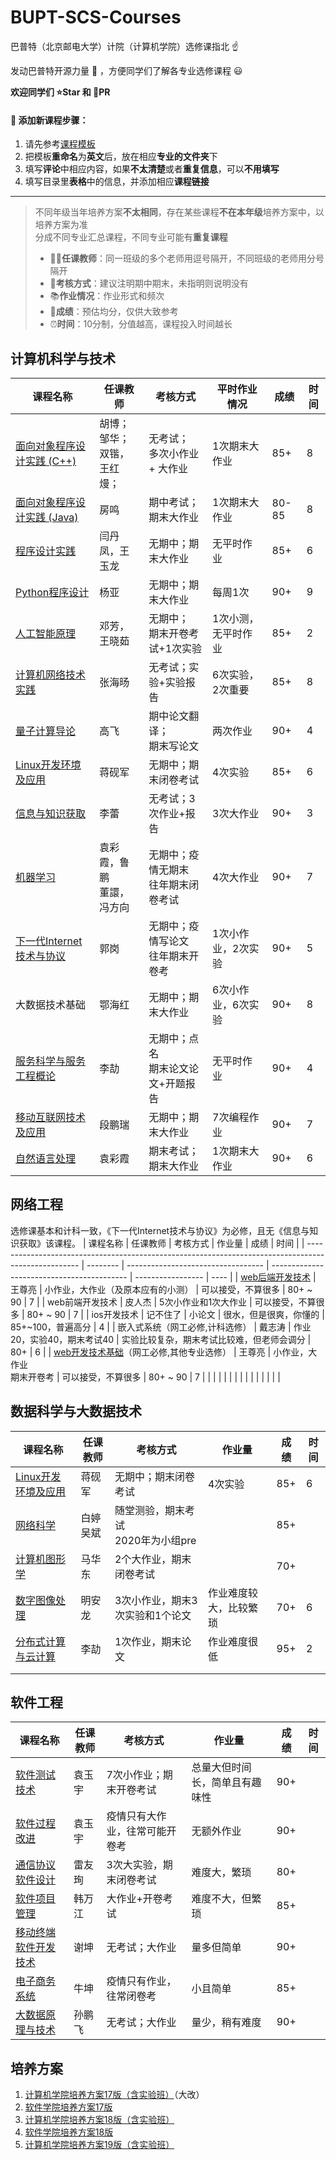 # BUPT-SCS-Courses

巴普特（北京邮电大学）计院（计算机学院）选修课指北 :point_up:

发动巴普特开源力量 :muscle: ，方便同学们了解各专业选修课程 :smiley:

**欢迎同学们 :star:Star 和 :clap:PR**

#### :balloon: 添加新课程步骤：

1. 请先参考[课程模板](./course-template.md)
2. 把模板**重命名**为**英文**后，放在相应**专业的文件夹**下
3. 填写**评论**中相应内容，如果**不太清楚**或者**重复信息**，可以**不用填写**
4. 填写目录里**表格**中的信息，并添加相应**课程链接**

----

>不同年级当年培养方案**不太相同**，存在某些课程**不在本年级**培养方案中，以培养方案为准<br>
>分成不同专业汇总课程，不同专业可能有**重复课程**
>
>* :teacher:**任课教师**：同一班级的多个老师用逗号隔开，不同班级的老师用分号隔开
>* :page_with_curl:**考核方式**：建议注明期中期末，未指明则说明没有
>* :books:**作业情况**：作业形式和频次
>* :100:**成绩**：预估均分，仅供大致参考
>* :alarm_clock:**时间**：10分制，分值越高，课程投入时间越长

## 计算机科学与技术

| 课程名称                                                                                                               | 任课教师                               | 考核方式                                 | 平时作业情况        | 成绩  | 时间 |
| ---------------------------------------------------------------------------------------------------------------------- | -------------------------------------- | ---------------------------------------- | ------------------- | ----- | ---- |
| [面向对象程序设计实践 (C++)](./Computer-Science-and-Technology/Objected-Oriented-Programming(C++).md)                  | 胡博；<br />邹华；<br />双锴，王红熳； | 无考试；<br />多次小作业 + 大作业        | 1次期末大作业       | 85+   | 8    |
| [面向对象程序设计实践 (Java)](./Computer-Science-and-Technology/Objected-Oriented-Programming(JAVA).md)                | 房鸣                                   | 期中考试；期末大作业                     | 1次期末大作业       | 80-85 | 8    |
| [程序设计实践](./Computer-Science-and-Technology/The-Practice-of-Programming.md)                                       | 闫丹凤，王玉龙                         | 无期中；期末大作业                       | 无平时作业          | 85+   | 6    |
| [Python程序设计](./Computer-Science-and-Technology/Python-Programming.md)                                              | 杨亚                                   | 无期中；期末大作业                       | 每周1次             | 90+   | 9    |
| [人工智能原理](./Computer-Science-and-Technology/Principles-of-Artificial-Intelligence.md)                             | 邓芳，王晓茹                           | 无期中；<br />期末开卷考试+1次实验       | 1次小测，无平时作业 | 85+   | 2    |
| [计算机网络技术实践](./Computer-Science-and-Technology/The-Practice-of-Computer-Network-Technology.md)                 | 张海旸                                 | 无考试；实验+实验报告                    | 6次实验，2次重要    | 85+   | 8    |
| [量子计算导论](./Computer-Science-and-Technology/Introduction-of-Quantum-Computation.md)                               | 高飞                                   | 期中论文翻译；<br />期末写论文           | 两次作业            | 90+   | 4    |
| [Linux开发环境及应用](./Computer-Science-and-Technology/Linux.md)                                                      | 蒋砚军                                 | 无期中；期末闭卷考试                     | 4次实验             | 85+   | 6    |
| [信息与知识获取](./Computer-Science-and-Technology/Information-and-Knowledge-Acquisition.md)                           | 李蕾                                   | 无考试；3次作业+报告                     | 3次大作业           | 90+   | 3    |
| [机器学习](./Computer-Science-and-Technology/Machine-Learning.md)                                                      | 袁彩霞，鲁鹏<br />董譞，冯方向         | 无期中；疫情无期末<br />往年期末闭卷考试 | 4次大作业           | 90+   | 7    |
| [下一代Internet技术与协议](./Computer-Science-and-Technology/Technologies-and-Protocols-of-NGI.md)                     | 郭岗                                   | 无期中；疫情写论文<br />往年期末开卷考   | 1次小作业，2次实验  | 90+   | 5    |
| 大数据技术基础                                                                                                         | 鄂海红                                 | 无期中；期末大作业                       | 6次小作业，6次实验  | 90+   | 8    |
| [服务科学与服务工程概论](./Computer-Science-and-Technology/Introduction-To-Service-Science-And-Service-Engineering.md) | 李劼                                   | 无期中；点名<br />期末论文论文+开题报告  | 无平时作业          | 90+   | 4    |
| [移动互联网技术及应用](./Computer-Science-and-Technology/Mobile-Internet-Technology-and-Application.md)                | 段鹏瑞                                 | 无期中；期末大作业                       | 7次编程作业         | 90+   | 7    |
| [自然语言处理](./Computer-Science-and-Technology/Natural-Language-Processing.md)                                       | 袁彩霞                                 | 期末考试；期末大作业                     | 1次期末大作业       | 90+   | 6    |

## 网络工程

选修课基本和计科一致，《下一代Internet技术与协议》为必修，且无《信息与知识获取》该课程。
| 课程名称                                                                                            | 任课教师 | 考核方式                           | 作业量                                     | 成绩              | 时间 |
| --------------------------------------------------------------------------------------------------- | -------- | ---------------------------------- | ------------------------------------------ | ----------------- | ---- |
| [web后端开发技术](./Network-Engineering/Web-back-end-development-techniques.md)                     | 王尊亮   | 小作业，大作业（及原本应有的小测） | 可以接受，不算很多                         | 80+ ~ 90          | 7    |
| web前端开发技术                                                                                     | 皮人杰   | 5次小作业和1次大作业               | 可以接受，不算很多                         | 80+ ~ 90          | 7    |
| ios开发技术                                                                                         | 记不住了 | 小论文                             | 很水，但是很爽，你懂的                     | 85+~100，普遍高分 | 4    |
| 嵌入式系统（网工必修,计科选修）                                                                     | 戴志涛   | 作业20，实验40，期末考试40         | 实验比较复杂，期末考试比较难，但老师会调分 | 80+               | 6    |
| [web开发技术基础](./Network-Engineering/Development-Techniques-for-Web.md)（网工必修,其他专业选修） | 王尊亮   | 小作业，大作业<br />期末开卷考     | 可以接受，不算很多                         | 80+ ~ 90          | 7    |
|                                                                                                     |          |                                    |                                            |                   |      |
|                                                                                                     |          |                                    |                                            |                   |      |

## 数据科学与大数据技术

| 课程名称                                                     | 任课教师  | 考核方式                                | 作业量                 | 成绩 | 时间 |
| ------------------------------------------------------------ | --------- | --------------------------------------- | ---------------------- | ---- | ---- |
| [Linux开发环境及应用](./Computer-Science-and-Technology/Linux.md) | 蒋砚军    | 无期中；期末闭卷考试                    | 4次实验                | 85+  | 6    |
| [网络科学](./Data-Science-and-Big-Data-Technology/Network-Science.md) | 白婷 吴斌 | 随堂测验，期末考试<br />2020年为小组pre |                        | 85+  |      |
| [计算机图形学](./Data-Science-and-Big-Data-Technology/CG.md) | 马华东    | 2个大作业，期末闭卷考试                 |                        | 70+  |      |
| [数字图像处理](./Data-Science-and-Big-Data-Technology/Digital-Image-Processing.md) | 明安龙    | 3次小作业，期末3次实验和1个论文         | 作业难度较大，比较繁琐 | 70+  | 6    |
| [分布式计算与云计算](Data-Science-and-Big-Data-Technology/Distributed-and-cloud-computing.md) | 李劼      | 1次作业，期末论文                       | 作业难度很低           | 95+  | 2    |
|                                                              |           |                                         |                        |      |      |
|                                                              |           |                                         |                        |      |      |

## 软件工程

| 课程名称                                                                                 | 任课教师 | 考核方式                       | 作业量                         | 成绩 | 时间 |
| ---------------------------------------------------------------------------------------- | -------- | ------------------------------ | ------------------------------ | ---- | ---- |
| [软件测试技术](./Software-Engineering/Software-Testing-Techniques.md)                    | 袁玉宇   | 7次小作业；期末开卷考试        | 总量大但时间长，简单且有趣味性 | 90+  |      |
| [软件过程改进](./Software-Engineering/Software-Process-Improvement.md)                   | 袁玉宇   | 疫情只有大作业，往常可能开卷考 | 无额外作业                     | 90+  |      |
| [通信协议软件设计](./Software-Engineering/Software-Design-of-Communitation-Protocol.md)  | 雷友珣   | 3次大实验，期末闭卷考试        | 难度大，繁琐                   | 80+  |      |
| [软件项目管理](./Software-Engineering/Software-Project-Management.md)                    | 韩万江   | 大作业+开卷考试                | 难度不大，但繁琐               | 85+  |      |
| [移动终端软件开发技术](./Software-Engineering/Mobile-Software-Development-Techniques.md) | 谢坤     | 无考试；大作业                 | 量多但简单                     | 90+  |      |
| [电子商务系统](./Software-Engineering/E-Commerce-System.md)                              | 牛坤     | 疫情只有作业，往常闭卷考       | 小且简单                       | 85+  |      |
| [大数据原理与技术](./Software-Engineering/Bigdata-Principle-and-Techniques.md)           | 孙鹏飞   | 无考试；大作业                 | 量少，稍有难度                 | 90+  |      |

## 培养方案

1. [计算机学院培养方案17版（含实验班）](./Cultivation/17-SCS.pdf)（大改）
2. [软件学院培养方案17版](./Cultivation/17-SSE.pdf)
3. [计算机学院培养方案18版（含实验班）](./Cultivation/18-SCS.pdf)
4. [软件学院培养方案18版](./Cultivation/18-SSE.pdf)
5. [计算机学院培养方案19版（含实验班）](./Cultivation/19-SCS.pdf)
